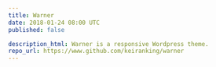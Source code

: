 ```yaml
---
title: Warner
date: 2018-01-24 08:00 UTC
published: false

description_html: Warner is a responsive Wordpress theme.
repo_url: https://www.github.com/keiranking/warner
---
```

